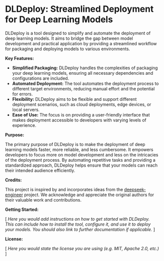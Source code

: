 # DLDeploy: Streamlined Deployment for Deep Learning Models

DLDeploy is a tool designed to simplify and automate the deployment of deep learning models. It aims to bridge the gap between model development and practical application by providing a streamlined workflow for packaging and deploying models to various environments.

**Key Features:**

*   **Simplified Packaging:**  DLDeploy handles the complexities of packaging your deep learning models, ensuring all necessary dependencies and configurations are included.
*   **Automated Deployment:**  The tool automates the deployment process to different target environments, reducing manual effort and the potential for errors.
*   **Flexibility:**  DLDeploy aims to be flexible and support different deployment scenarios, such as cloud deployments, edge devices, or local servers.
*   **Ease of Use:** The focus is on providing a user-friendly interface that makes deployment accessible to developers with varying levels of experience.

**Purpose:**

The primary purpose of DLDeploy is to make the deployment of deep learning models faster, more reliable, and less cumbersome. It empowers developers to focus more on model development and less on the intricacies of the deployment process. By automating repetitive tasks and providing a standardized approach, DLDeploy helps ensure that your models can reach their intended audience efficiently.

**Credits:**

This project is inspired by and incorporates ideas from the [deepseek-engineer](https://github.com/Doriandarko/deepseek-engineer) project. We acknowledge and appreciate the original authors for their valuable work and contributions.

**Getting Started:**

[ *Here you would add instructions on how to get started with DLDeploy. This can include how to install the tool, configure it, and use it to deploy your models. You should also link to further documentation if applicable.* ]

**License:**

[ *Here you would state the license you are using (e.g. MIT, Apache 2.0, etc.)* ]
